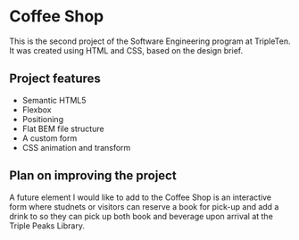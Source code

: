 # Coffee Shop

This is the second project of the Software Engineering program at TripleTen. It was created using HTML and CSS, based on the design brief.

## Project features

- Semantic HTML5
- Flexbox
- Positioning
- Flat BEM file structure
- A custom form
- CSS animation and transform

## Plan on improving the project

A future element I would like to add to the Coffee Shop is an interactive form where studnets or visitors can reserve a book for pick-up and add a drink to so they can pick up both book and beverage upon arrival at the Triple Peaks Library.
